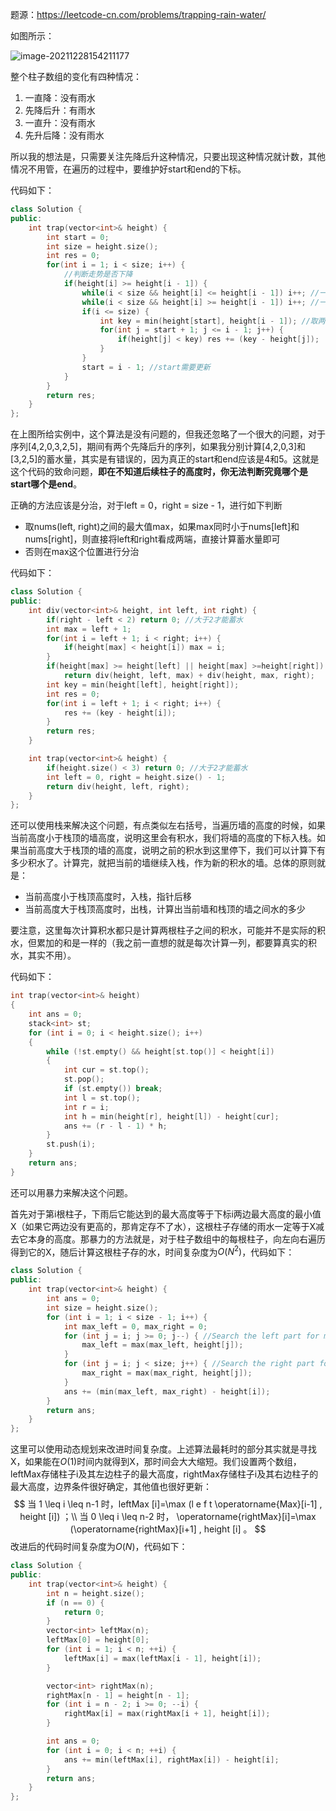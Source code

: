题源：https://leetcode-cn.com/problems/trapping-rain-water/

如图所示：

![image-20211228154211177](C:\Users\tcsns\AppData\Local\Programs\Typora\resources\Docs\刷题记录\images\接雨水.png)

整个柱子数组的变化有四种情况：

1. 一直降：没有雨水
2. 先降后升：有雨水
3. 一直升：没有雨水
4. 先升后降：没有雨水

所以我的想法是，只需要关注先降后升这种情况，只要出现这种情况就计数，其他情况不用管，在遍历的过程中，要维护好start和end的下标。

代码如下：

```c++
class Solution {
public:
    int trap(vector<int>& height) {
        int start = 0;
        int size = height.size();
        int res = 0;
        for(int i = 1; i < size; i++) {
            //判断走势是否下降
            if(height[i] >= height[i - 1]) {
                while(i < size && height[i] <= height[i - 1]) i++; //一直下降
                while(i < size && height[i] >= height[i - 1]) i++; //一直上升
                if(i <= size) {
                    int key = min(height[start], height[i - 1]); //取两端中更短的一端
                    for(int j = start + 1; j <= i - 1; j++) {
                        if(height[j] < key) res += (key - height[j]);
                    }
                }
                start = i - 1; //start需要更新
            }
        }
        return res;
    }
};
```

在上图所给实例中，这个算法是没有问题的，但我还忽略了一个很大的问题，对于序列[4,2,0,3,2,5]，期间有两个先降后升的序列，如果我分别计算[4,2,0,3]和[3,2,5]的蓄水量，其实是有错误的，因为真正的start和end应该是4和5。这就是这个代码的致命问题，**即在不知道后续柱子的高度时，你无法判断究竟哪个是start哪个是end**。

正确的方法应该是分治，对于left = 0，right = size - 1，进行如下判断

- 取nums(left, right)之间的最大值max，如果max同时小于nums[left]和nums[right]，则直接将left和right看成两端，直接计算蓄水量即可
- 否则在max这个位置进行分治

代码如下：

```c++
class Solution {
public:
    int div(vector<int>& height, int left, int right) {
        if(right - left < 2) return 0; //大于2才能蓄水
        int max = left + 1;
        for(int i = left + 1; i < right; i++) {
            if(height[max] < height[i]) max = i;
        }
        if(height[max] >= height[left] || height[max] >=height[right]) 
            return div(height, left, max) + div(height, max, right);
        int key = min(height[left], height[right]);
        int res = 0;
        for(int i = left + 1; i < right; i++) {
            res += (key - height[i]);
        }
        return res;
    }

    int trap(vector<int>& height) {
        if(height.size() < 3) return 0; //大于2才能蓄水
        int left = 0, right = height.size() - 1;
        return div(height, left, right);
    }
};
```

还可以使用栈来解决这个问题，有点类似左右括号，当遍历墙的高度的时候，如果当前高度小于栈顶的墙高度，说明这里会有积水，我们将墙的高度的下标入栈。如果当前高度大于栈顶的墙的高度，说明之前的积水到这里停下，我们可以计算下有多少积水了。计算完，就把当前的墙继续入栈，作为新的积水的墙。总体的原则就是：

- 当前高度小于栈顶高度时，入栈，指针后移
- 当前高度大于栈顶高度时，出栈，计算出当前墙和栈顶的墙之间水的多少

要注意，这里每次计算积水都只是计算两根柱子之间的积水，可能并不是实际的积水，但累加的和是一样的（我之前一直想的就是每次计算一列，都要算真实的积水，其实不用）。

代码如下：

```c++
int trap(vector<int>& height)
{
    int ans = 0;
    stack<int> st;
    for (int i = 0; i < height.size(); i++)
    {
        while (!st.empty() && height[st.top()] < height[i])
        {
            int cur = st.top();
            st.pop();
            if (st.empty()) break;
            int l = st.top();
            int r = i;
            int h = min(height[r], height[l]) - height[cur];
            ans += (r - l - 1) * h;
        }
        st.push(i);
    }
    return ans;
}
```

还可以用暴力来解决这个问题。

首先对于第i根柱子，下雨后它能达到的最大高度等于下标i两边最大高度的最小值X（如果它两边没有更高的，那肯定存不了水），这根柱子存储的雨水一定等于X减去它本身的高度。那暴力的方法就是，对于柱子数组中的每根柱子，向左向右遍历得到它的X，随后计算这根柱子存的水，时间复杂度为$O(N^2)$，代码如下：

```c++
class Solution {
public:
    int trap(vector<int>& height) {
        int ans = 0;
        int size = height.size();
        for (int i = 1; i < size - 1; i++) {
            int max_left = 0, max_right = 0;
            for (int j = i; j >= 0; j--) { //Search the left part for max bar size
                max_left = max(max_left, height[j]);
            }
            for (int j = i; j < size; j++) { //Search the right part for max bar size
                max_right = max(max_right, height[j]);
            }
            ans += (min(max_left, max_right) - height[i]);
        }
        return ans;
    }
};
```

这里可以使用动态规划来改进时间复杂度。上述算法最耗时的部分其实就是寻找X，如果能在$O(1)$时间内就得到X，那时间会大大缩短。我们设置两个数组，leftMax存储柱子i及其左边柱子的最大高度，rightMax存储柱子i及其右边柱子的最大高度，边界条件很好确定，其他值也很好更新：
$$
当  1 \leq i \leq n-1  时，leftMax  [i]=\max (l e f t \operatorname{Max}[i-1] , height  [i])  ；\\
 当  0 \leq i \leq n-2  时，  \operatorname{rightMax}[i]=\max (\operatorname{rightMax}[i+1] , height  [i]  。
$$
改进后的代码时间复杂度为$O(N)$，代码如下：

```c++
class Solution {
public:
    int trap(vector<int>& height) {
        int n = height.size();
        if (n == 0) {
            return 0;
        }
        vector<int> leftMax(n);
        leftMax[0] = height[0];
        for (int i = 1; i < n; ++i) {
            leftMax[i] = max(leftMax[i - 1], height[i]);
        }

        vector<int> rightMax(n);
        rightMax[n - 1] = height[n - 1];
        for (int i = n - 2; i >= 0; --i) {
            rightMax[i] = max(rightMax[i + 1], height[i]);
        }

        int ans = 0;
        for (int i = 0; i < n; ++i) {
            ans += min(leftMax[i], rightMax[i]) - height[i];
        }
        return ans;
    }
};
```

